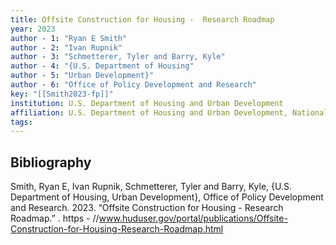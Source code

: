 ```yaml
---
title: Offsite Construction for Housing -  Research Roadmap
year: 2023
author - 1: "Ryan E Smith"
author - 2: "Ivan Rupnik"
author - 3: "Schmetterer, Tyler and Barry, Kyle"
author - 4: "{U.S. Department of Housing"
author - 5: "Urban Development}"
author - 6: "Office of Policy Development and Research"
key: "[[Smith2023-fp]]"
institution: U.S. Department of Housing and Urban Development
affiliation: U.S. Department of Housing and Urban Development, National Institute of Building Sciences
tags:
---
```


## Bibliography
Smith, Ryan E, Ivan Rupnik, Schmetterer, Tyler and Barry, Kyle, {U.S. Department of Housing, Urban Development}, Office of Policy Development and Research. 2023. “Offsite Construction for Housing -  Research Roadmap.” . https - //www.huduser.gov/portal/publications/Offsite-Construction-for-Housing-Research-Roadmap.html
